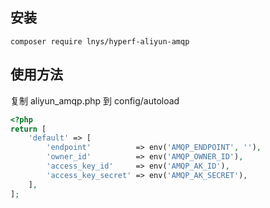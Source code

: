 ## 安装
```
composer require lnys/hyperf-aliyun-amqp
```

## 使用方法

复制 aliyun_amqp.php 到 config/autoload
```php
<?php
return [
    'default' => [
        'endpoint'          => env('AMQP_ENDPOINT', ''),
        'owner_id'          => env('AMQP_OWNER_ID'),
        'access_key_id'     => env('AMQP_AK_ID'),
        'access_key_secret' => env('AMQP_AK_SECRET'),
    ],
];
```
